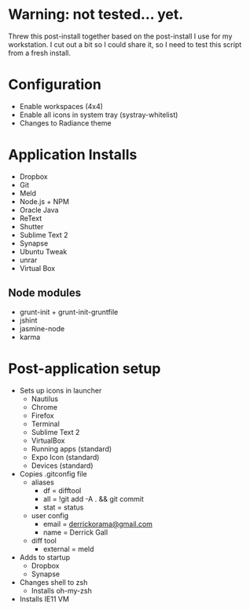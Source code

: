 # Warning: not tested... yet.

Threw this post-install together based on the post-install I use for my workstation. I cut out a bit so I could share it, so I need to test this script from a fresh install.

# Configuration

* Enable workspaces (4x4)
* Enable all icons in system tray (systray-whitelist)
* Changes to Radiance theme

# Application Installs

* Dropbox
* Git
* Meld
* Node.js + NPM
* Oracle Java
* ReText
* Shutter
* Sublime Text 2
* Synapse
* Ubuntu Tweak
* unrar
* Virtual Box

## Node modules

* grunt-init + grunt-init-gruntfile
* jshint
* jasmine-node
* karma

# Post-application setup

* Sets up icons in launcher
    * Nautilus
    * Chrome
    * Firefox
    * Terminal
    * Sublime Text 2
    * VirtualBox
    * Running apps (standard)
    * Expo Icon (standard)
    * Devices (standard)
* Copies .gitconfig file
    * aliases
        * df = difftool
        * all = !git add -A . && git commit
        * stat = status
    * user config
        * email = derrickorama@gmail.com
        * name = Derrick Gall
    * diff tool
        * external = meld
* Adds to startup
    * Dropbox
    * Synapse
* Changes shell to zsh
    * Installs oh-my-zsh
* Installs IE11 VM